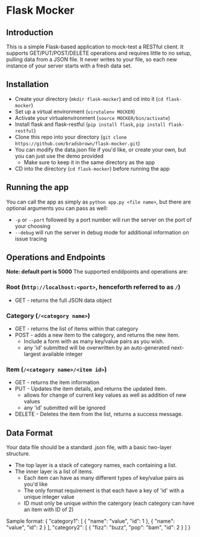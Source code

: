 # Flask Mocker

## Introduction
This is a simple Flask-based application to mock-test a RESTful client.
It supports GET/PUT/POST/DELETE operations and requires little to no setup, pulling data from a JSON file.
It never writes to your file, so each new instance of your server starts with a fresh data set.

## Installation
* Create your directory (`mkdir flask-mocker`) and cd into it (`cd flask-mocker`)
* Set up a virtual environment (`virutalenv MOCKER`)
* Activate your virtualenvironment (`source MOCKER/bin/activate`)
* Install flask and flask-restful (`pip install flask`, `pip install flask-restful`)
* Clone this repo into your directory (`git clone https://github.com/bradsbrown/flask-mocker.git`)
* You can modify the data.json file if you'd like, or create your own, but you can just use the demo provided
    * Make sure to keep it in the same directory as the app
* CD into the directory (`cd flask-mocker`) before running the app

## Running the app
You can call the app as simply as `python app.py <file name>`, but there are optional arguments you can pass as well:
* `-p` or `--port` followed by a port number will run the server on the port of your choosing
* `--debug` will run the server in debug mode for additional information on issue tracing

## Operations and Endpoints
**Note: default port is 5000**
The supported enddpoints and operations are:
### Root (`http://localhost:<port>`, henceforth referred to as `/`)
* GET - returns the full JSON data object

### Category (`/<category name>`)
* GET - returns the list of items within that category
* POST - adds a new item to the category, and returns the new item.
    * Include a form with as many key/value pairs as you wish.
    * any 'id' submitted will be overwritten by an auto-generated next-largest available integer

### Item (`/<category name>/<item id>`)
* GET - returns the item information
* PUT - Updates the item details, and returns the updated item.
    * allows for change of current key values as well as addition of new values
    * any 'id' submitted will be ignored
* DELETE - Deletes the item from the list, returns a success message.

## Data Format
Your data file should be a standard .json file, with a basic two-layer structure.
* The top layer is a stack of category names, each containing a list.
* The inner layer is a list of items.
    * Each item can have as many different types of key/value pairs as you'd like
    * The only format requirement is that each have a key of 'id' with a unique integer value
    * ID must only be unique _within_ the catergory (each category can have an item with ID of 2)

Sample format:
{
    "category1": [
    {
    "name": "value",
    "id": 1
    },
    {
    "name": "value",
    "id": 2
    }
    ],
    "category2": [
    {
    "fizz": "buzz",
    "pop": "bam",
    "id": 2
    }
    ]
}
